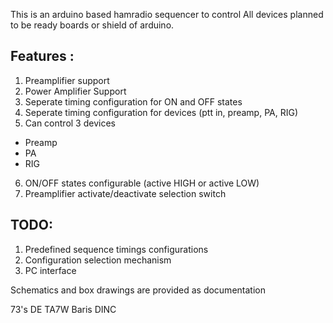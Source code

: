 This is an arduino based hamradio sequencer to control
All devices planned to be ready boards or shield of arduino.

Features :
----------
1) Preamplifier support
2) Power Amplifier Support
3) Seperate timing configuration for ON and OFF states
4) Seperate timing configuration for devices (ptt in, preamp, PA, RIG)
5) Can control 3 devices
- Preamp 
- PA
- RIG
6) ON/OFF states configurable (active HIGH or active LOW)
7) Preamplifier activate/deactivate selection switch


TODO:
-----
1) Predefined sequence timings configurations
2) Configuration selection mechanism
3) PC interface


Schematics and box drawings are provided as documentation

73's DE TA7W
Baris DINC

